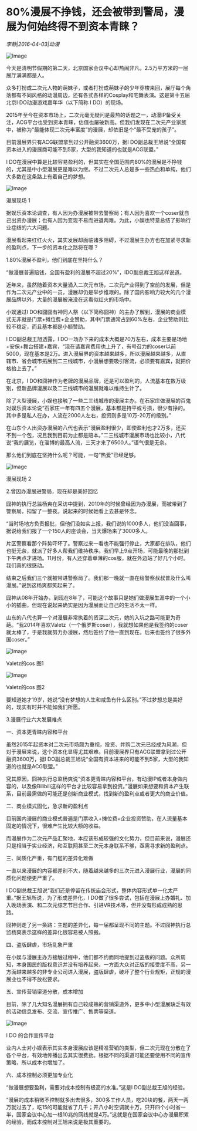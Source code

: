 # 80%漫展不挣钱，还会被带到警局，漫展为何始终得不到资本青睐？

*李静|2016-04-03|动漫*

![Image](http://static.ylzbl.com/uploads/ueditor/php/upload/image/20170914/1505373852972803.jpeg)

今天是清明节假期的第二天，北京国家会议中心却热闹非凡，2.5万平方米的一层展厅满满都是人。

众多打扮成二次元人物的萌妹子，或者打扮成萌妹子的少年穿梭来回，展厅每个角落都有不同风格的动漫周边，还有各式各样的Cosplay和宅舞表演。这是第十五届北京I DO动漫游戏嘉年华（以下简称 I DO）的现场。

2015年至今在资本市场上，二次元毫无疑问是最热的话题之一，动漫IP备受关注，ACG平台也受到资本青睐，估值也屡破新高。但我们发现在二次元产业家族中，被称为“最能体现二次元丰富度”的漫展，却依旧是个“最不受宠的孩子”。

目前漫展界只有ACG联盟拿到过公开融资3600万，据I DO副总裁王旭说“全国有资本进入的漫展商可能不到5家，大型的我知道的也就是ACG联盟。”

I DO在漫展中算是比较容易盈利的，但其实在全国范围内80%的漫展是不挣钱的，尤其是中小型漫展更是难以为继。不过二次元人总是多一些热血和单纯，他们大多数在这条路上有着自己的梦想。

![Image](http://si1.go2yd.com/get-image/0GfPzcsCQkq)

漫展现场 1

据娱乐资本论调查，有人因为办漫展被带去警察局；有人因为喜欢一个coser就自己出资办漫展；也有人因为变现不易而进退两难。为此，小娱也特意总结了影响行业症结的六大问题。

漫展看起来红红火火，其实发展却面临诸多阻碍，不过漫展主办方也在加紧寻求新的盈利点，下一步的资本化之路将在哪？

1.80%漫展不盈利，他们到底在坚持什么？

“做漫展普遍赔钱，全国有盈利的漫展不超过20%”，IDO副总裁王旭这样说道。

近年来，虽然随着资本大量涌入二次元市场，二次元产业得到了空前的发展，但是作为二次元产业中的一员，漫展却仍是举步维艰的。除了国内影响力较大的几个漫展品牌以外，大量的漫展被淹没在这看似红火的市场中。

小娱通过I DO和囧囧有神同人祭（以下简称囧神）的主办了解到，漫展的商业模式无非就是门票+摊位费+企业赞助，其中门票通常占到60%左右，企业赞助则比较不稳定，而且基本都是小额赞助。

I DO副总裁王旭透露，I DO一场办下来的成本大概是70万左右，成本主要是场地+安保+舞台搭建+嘉宾，“现在请嘉宾费用也上升了，有号召力的coser以前5000，现在基本是2万。进入漫展界的资本越来越多，所以漫展越来越多，从直辖市、省会城市拓展到二三线城市，小漫展想要吸引客流，必须要有嘉宾，就把价格抬上去了。”

在北京，I DO和囧神作为老牌的漫展品牌，还是可以盈利的，人流基本在数万级别，但新品牌漫展以及二三线城市的漫展就难以维持生计了。

除了大型漫展，小娱也接触了一些二三线城市的漫展主办。在石家庄做漫展的百鬼对娱乐资本论说“石家庄一年有四五个漫展，基本都是持平或亏损，很少有挣的。其中多是私人在办，人流在2000人左右，投资则多是10万-20万的级别。”

在山东个人出资办漫展的八代也表示“漫展盈利很少，即使盈利也才2万多，还买不到一个包，况且我到目前为止都是赔本。”二三线城市漫展市场也比较小，八代说“我的展览，在淄博的最高人流，三天才来了6500人。”语气很是无奈。

那么他们到底在坚持什么呢？可能，一句“热爱”已经足够。

![Image](http://si1.go2yd.com/get-image/0GfPzfehe7c)

漫展现场 2

2.曾因办漫展进警局，现在却是美好回忆

囧神的执行总监杨爽在采访中提到，2010年的时候曾经因为办漫展，而被带到了警察局，扣留了一整夜。说起来的时候她看上去甚是怀念。

“当时场地方负责报批，但他们没如实上报，我们说的1000多人，他们没当回事，据说给我们报了一个150人的座谈会，当天爆场来了3000多人。

片区警察看那个阵势吓坏了。警察过来一看也不能强行停止，大家都在排队，他们也挺无奈，就派了好多人帮我们维持秩序。我们早上9点开场，可能最晚的那批到下午两点才进场。11月份，有人还穿着单薄的cos服，就在外边站了好几个小时。我们真的很感动。

结束之后我们三个就被带进警察局了。我们那一晚就一直在给警察叔叔普及什么叫漫展。”说到这杨爽都笑起来了。

囧神从08年开始办，到现在8年了，可能这个故事只是她们做漫展生涯中的一个小小的插曲，但现在说起来确实是因为漫展而让自己的生活不太一样。

山东的八代也算一个对漫展非常执着的资深二次元，她的入坑之路可能更为奇葩。“我2014年喜欢Valetz（一个俄罗斯coser），我就想如果他是我签约的coser就太棒了，于是我就努力办漫展，然后签约了他一直到现在。后来也签约了很多外国coser。”

![Image](http://si1.go2yd.com/get-image/0GfPzboDeng)

Valetz的cos 图1

![Image](http://si1.go2yd.com/get-image/0GfPzh2IKiO)

Valetz的cos 图2

要知道她才19岁，她说“没有梦想的人生和咸鱼有什么区别。”不过梦想总是美好的，现实有时并不能如我们所愿。

3.漫展行业六大发展难点

一、资本更青睐内容和平台

虽然2015年起资本对二次元市场颇为重视，投资、并购二次元已经成为风潮，但对于漫展来说，这个资本化显得尤其艰难。目前漫展界只有ACG联盟拿到过公开融资3600万，据I DO副总裁王旭说“全国有资本进来的可能不到5家，大型的我知道的也就是ACG联盟。”

究其原因，囧神执行总监杨爽说“资本更青睐内容和平台，有动漫IP或者本身做内容的，以及像Bilibili这样的平台才比较容易拿到投资。”漫展如果想要和资本产生联系，目前最需做的可能还是创新商业模式，找到新的盈利点或者更大的商业价值。

二、商业模式固化，急求新的盈利点

目前国内漫展的商业模式普遍是门票收入+摊位费+企业投资赞助，在人流量基本固定的情况下，很难产生比较大额的收益。

而漫展作为二次元产品汇聚地，本应该形成较强的文化势力，但目前来说，漫展还只是相当于实业经济，和互联网甚至二次元本身联系不够，亟需寻求新的盈利点。

三、同质化严重，有门槛的差异化难做

一直以来漫展的内容都差别不大，随着越来越多的三次元进入漫展行业，漫展的同质化问题便更严重了。

I DO副总裁王旭说“我们还是停留在传统庙会形式，整体内容形式单一化太严重。”据王旭所说，为了形成差异化，I DO做了很多尝试，包括在漫展上办婚礼、加入晚场表演、和二次元综艺节目合作、引进VR技术等，但并没有形成成熟的思路。

囧神则走了另一条路：主题的差异化，每一届都呈现不同的主题。不过囧神执行总监杨爽表示这样的差异化很容易被人照搬。

四、盗版肆虐，市场乱象严重

在小娱与漫展主办方接触过程中，他们都不约而同地提到过盗版的问题。众所周知，本身国民的版权意识并没有培养起来，一方面大众对正版的接受度不高，另一方面越来越多的非专业公司进入漫展，盗版肆虐，破坏了整个行业规矩，正规的漫展业也不得不放松要求。

五、宣传营销渠道分散，成本增加

目前，除了几大知名漫展拥有自己较成熟的营销渠道外，更多中小型漫展缺乏有效的活动信息发布、交流、宣传推广、售票等渠道。

![Image](http://si1.go2yd.com/get-image/0GfPzeLEe6C)

I DO 的合作宣传平台

业内人士对小娱表示其实本身漫展应该是精准营销的类型，但二次元现在分散在了各个平台，有效地传播出去其实很费劲。根据不同的渠道可能还要使用不同的宣传策略，所以成本也增加了。

六、成本控制必须更加专业化

“做漫展想要盈利，需要对成本控制有极高的水准。”这是I DO副总裁王旭的经验。

“漫展的成本稍微不控制就多出去很多，300多工作人员，吃20块的餐，两天一两万就过去了，吃15的可能就省了几千；开八小时空调就十万，只开四个小时省一半，国家会议中心加一根10兆的网线就是4万。”这就是在国家会议中心办漫展积累的经验，而成本控制对王旭来说是极其重要的。

